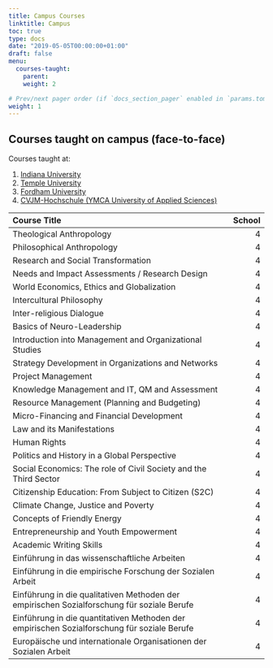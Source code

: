 ```yaml
---
title: Campus Courses
linktitle: Campus
toc: true
type: docs
date: "2019-05-05T00:00:00+01:00"
draft: false
menu:
  courses-taught:
    parent:
    weight: 2

# Prev/next pager order (if `docs_section_pager` enabled in `params.toml`)
weight: 1
---
```

## Courses taught on campus (face-to-face)

Courses taught at:

1. [Indiana University](https://indiana.edu/)
2. [Temple University](https://www.temple.edu)
3. [Fordham University](https://www.fordham.edu/)
4. [CVJM-Hochschule (YMCA University of Applied Sciences)](https://www.cvjm-hochschule.de/)

| Course Title                                        |  School  |
|:----------------------------------------------------|------:|
| Theological Anthropology 	                          | 4     |
| Philosophical Anthropology 	                	      | 4     |
| Research and Social Transformation 	              	  | 4     |
| Needs and Impact Assessments / Research Design        | 4     |
| World Economics, Ethics and Globalization             | 4     |
| Intercultural Philosophy 	            	            | 4     |
| Inter-religious Dialogue 	                        	| 4     |
| Basics of Neuro-Leadership 	                    	  | 4     |
| Introduction into Management and Organizational Studies     | 4     |
| Strategy Development in Organizations and Networks  | 4     |
| Project Management 	                            	  | 4     |
| Knowledge Management and IT, QM and Assessment          | 4     |
| Resource Management (Planning and Budgeting)        | 4     |
| Micro-Financing and Financial Development             | 4     |
| Law and its Manifestations 	                    	  | 4     |
| Human Rights 	                                	    | 4     |
| Politics and History in a Global Perspective          | 4     |
| Social Economics: The role of Civil Society and the Third Sector  | 4     |
| Citizenship Education: From Subject to Citizen (S2C)   | 4     |
| Climate Change, Justice and Poverty               	| 4     |
| Concepts of Friendly Energy                       	| 4     |
| Entrepreneurship and Youth Empowerment            	  | 4     |
| Academic Writing Skills 	                          | 4     |
| Einführung in das wissenschaftliche Arbeiten        | 4     |
| Einführung in die empirische Forschung der Sozialen Arbeit  | 4     |
| Einführung in die qualitativen Methoden der empirischen Sozialforschung für soziale Berufe      | 4     |
| Einführung in die quantitativen Methoden der empirischen Sozialforschung für soziale Berufe      | 4     |
| Europäische und internationale Organisationen der Sozialen Arbeit                                 | 4     |
